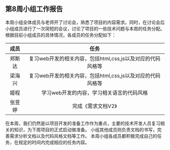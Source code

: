 ## 第8周小组工作报告

本周小组全体成员与老师开了讨论会，熟悉了项目的内容需求。同时，在讨论会后小组成员进行了一次简短的会议，讨论了项目的一些技术问题与本周的任务分配。
根据目前小组成员的具体情况，各成员的任务分配如下：

|成员|任务|
|:-:|:-:|
|郑斯达|复习web开发的相关内容，包括html,css,js以及对应的代码风格等|
|梁海兴|复习web开发的相关内容，包括html,css,js以及对应的代码风格等|
|姬程|学习web开发的内容，学习相关语言的代码风格|
|张昱婷|完成《需求文档V2》|

在本周，我们仍然是以项目开发的准备工作作为重点，主要的技术开发人员复习相关的知识，为下周项目的正式启动做准备。
小组其他成员则负责文档的书写，完善需求分析文档以及代码风格文档等工作。
本周小组各成员都积极完成自己的任务，在规定的时间内完成相应的任务内容。